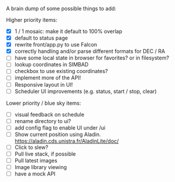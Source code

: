A brain dump of some possible things to add:

Higher priority items:
- [X] 1 / 1 mosaic: make it default to 100% overlap
- [X] default to status page
- [X] rewrite front/app.py to use Falcon
- [x] correctly handling and/or parse different formats for DEC / RA
- [ ] have some local state in browser for favorites?  or in filesystem?
- [ ] lookup coordinates in SIMBAD
- [ ] checkbox to use existing coordinates?
- [ ] implement more of the API!
- [ ] Responsive layout in UI!
- [ ] Scheduler UI improvements (e.g. status, start / stop, clear)

Lower priority / blue sky items:
- [ ] visual feedback on schedule
- [ ] rename directory to ui?
- [ ] add config flag to enable UI under /ui
- [ ] Show current position using Aladin.  https://aladin.cds.unistra.fr/AladinLite/doc/
- [ ] Click to slew?
- [ ] Pull live stack, if possible
- [ ] Pull latest images
- [ ] Image library viewing
- [ ] have a mock API
